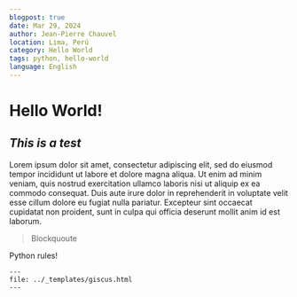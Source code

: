 ```yaml
---
blogpost: true
date: Mar 29, 2024
author: Jean-Pierre Chauvel
location: Lima, Perú
category: Hello World
tags: python, hello-world
language: English
---
```


Hello World!
============

## *This is a test*

Lorem ipsum dolor sit amet, consectetur adipiscing elit, sed do eiusmod tempor incididunt ut labore et dolore magna aliqua. Ut enim ad minim veniam, quis nostrud exercitation ullamco laboris nisi ut aliquip ex ea commodo consequat. Duis aute irure dolor in reprehenderit in voluptate velit esse cillum dolore eu fugiat nulla pariatur. Excepteur sint occaecat cupidatat non proident, sunt in culpa qui officia deserunt mollit anim id est laborum.

> Blockquoute

Python rules!

```{raw} html
---
file: ../_templates/giscus.html
---
```
